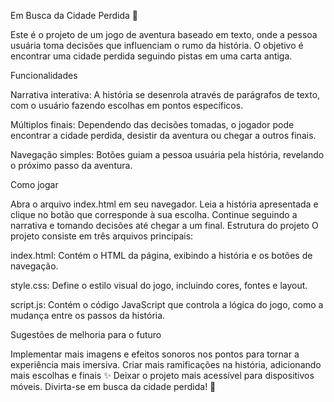 Em Busca da Cidade Perdida 🧭

Este é o projeto de um jogo de aventura baseado em texto, onde a pessoa usuária toma decisões que influenciam o rumo da história. O objetivo é encontrar uma cidade perdida seguindo pistas em uma carta antiga.

Funcionalidades

Narrativa interativa: A história se desenrola através de parágrafos de texto, com o usuário fazendo escolhas em pontos específicos.

Múltiplos finais: Dependendo das decisões tomadas, o jogador pode encontrar a cidade perdida, desistir da aventura ou chegar a outros finais.

Navegação simples: Botões guiam a pessoa usuária pela história, revelando o próximo passo da aventura.

Como jogar

Abra o arquivo index.html em seu navegador.
Leia a história apresentada e clique no botão que corresponde à sua escolha.
Continue seguindo a narrativa e tomando decisões até chegar a um final.
Estrutura do projeto
O projeto consiste em três arquivos principais:

index.html: Contém o HTML da página, exibindo a história e os botões de navegação.

style.css: Define o estilo visual do jogo, incluindo cores, fontes e layout.

script.js: Contém o código JavaScript que controla a lógica do jogo, como a mudança entre os passos da história.

Sugestões de melhoria para o futuro

Implementar mais imagens e efeitos sonoros nos pontos para tornar a experiência mais imersiva.
Criar mais ramificações na história, adicionando mais escolhas e finais ✨
Deixar o projeto mais acessível para dispositivos móveis.
Divirta-se em busca da cidade perdida! 🛝
